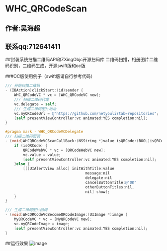 # WHC_QRCodeScan

##  作者:吴海超
##  联系qq:712641411

##封装系统扫描二维码API和ZXingObjc开源扫码库 二维码扫描，相册图片二维码识别，二维码生成，开源swift版和oc版


###OC版使用例子（swift版请自行参考代码）
```objective-c
/// 开始扫描二维码
- (IBAction)clickStart:(id)sender {
    WHC_QRCodeVC * vc = [WHC_QRCodeVC new];
    /// 扫描二维码代理
    vc.delegate = self;
    /// 生成二维码图片地址
    vc.myQRCodeUrl = @"https://github.com/netyouli?tab=repositories";
    [self presentViewController:vc animated:YES completion:nil];
}

#pragma mark - WHC_QRCodeVCDelegate
/// 扫描二维码回调
- (void)WHCQRCodeVCScanCallBack:(NSString *)value isQRCode:(BOOL)isQRCode {
    if (isQRCode) {
        QRCodeWebVC * vc = [QRCodeWebVC new];
        vc.value = value;
        [self presentViewController:vc animated:YES completion:nil];
    }else {
        [[[UIAlertView alloc] initWithTitle:value
                                    message:nil
                                    delegate:nil
                                    cancelButtonTitle:@"OK"
                                    otherButtonTitles:nil,
                                    nil] show];
    }
}

/// 生成二维码图片回调
- (void)WHCQRCodeVCBecomeQRCodeImage:(UIImage *)image {
    MyQRCodeVC * vc = [MyQRCodeVC new];
    vc.myQRCodeImage = image;
    [self presentViewController:vc animated:YES completion:nil];
}

```
##运行效果
![image](https://github.com/netyouli/WHC_QRCodeScan/blob/master/qrcode.png)

